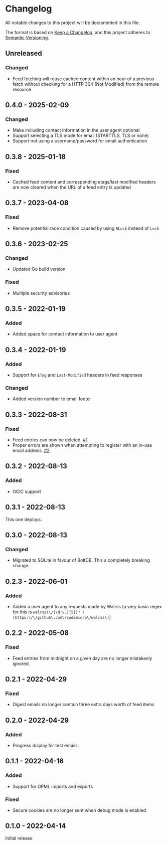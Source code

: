 # Changelog

All notable changes to this project will be documented in this file.

The format is based on [Keep a Changelog](https://keepachangelog.com/en/1.0.0/), and this project adheres to [Semantic Versioning](https://semver.org/spec/v2.0.0.html).

## Unreleased
### Changed
* Feed fetching will reuse cached content within an hour of a previous fetch without checking for a HTTP 304 (Not Modified) from the remote resource 

## 0.4.0 - 2025-02-09
### Changed
* Make including contact information in the user agent optional
* Support selecting a TLS mode for email (STARTTLS, TLS or none)
* Support not using a username/password for email authentication

## 0.3.8 - 2025-01-18
### Fixed
* Cached feed content and corresponding etags/last modified headers are now cleared when the URL of a feed entry is updated

## 0.3.7 - 2023-04-08
### Fixed
* Remove potential race condition caused by using `RLock` instead of `Lock`

## 0.3.6 - 2023-02-25
### Changed
* Updated Go build version
### Fixed 
* Multiple security advisories

## 0.3.5 - 2022-01-19
### Added
* Added space for contact information to user agent

## 0.3.4 - 2022-01-19
### Added
* Support for `ETag` and `Last-Modified` headers in feed responses
### Changed
* Added version number to email footer

## 0.3.3 - 2022-08-31
### Fixed
* Feed entries can now be deleted. [#1](https://github.com/codemicro/walrss/issues/1)
* Proper errors are shown when attempting to register with an in-use email address. [#2](https://github.com/codemicro/walrss/issues/2)

## 0.3.2 - 2022-08-13
### Added
* OIDC support

## 0.3.1 - 2022-08-13
This one deploys.

## 0.3.0 - 2022-08-13
### Changed
* Migrated to SQLite in favour of BoltDB. This a completely breaking change.

## 0.2.3 - 2022-06-01
### Added
* Added a user agent to any requests made by Walrss (a very basic regex for this is `walrss(\/(\d|\.){5})? \(https:\/\/github\.com\/codemicro\/walrss\)`)

## 0.2.2 - 2022-05-08
### Fixed
* Feed entries from midnight on a given day are no longer mistakenly ignored.

## 0.2.1 - 2022-04-29
### Fixed
* Digest emails no longer contain three extra days worth of feed items

## 0.2.0 - 2022-04-29
### Added
* Progress display for test emails

## 0.1.1 - 2022-04-16
### Added
* Support for OPML imports and exports

### Fixed
* Secure cookies are no longer sent when debug mode is enabled

## 0.1.0 - 2022-04-14
Initial release

